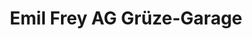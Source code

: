 ---
title: "Emil Frey AG Grüze-Garage"
url: /winterthur/emil-frey-ag-grueze-garage/
shop: Autohaus
---